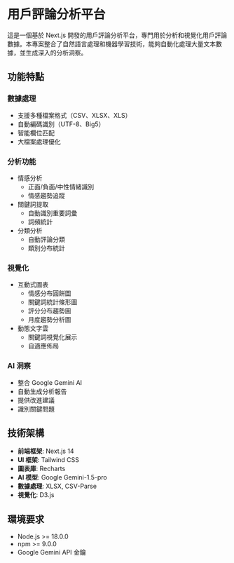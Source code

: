 # 用戶評論分析平台

這是一個基於 Next.js 開發的用戶評論分析平台，專門用於分析和視覺化用戶評論數據。本專案整合了自然語言處理和機器學習技術，能夠自動化處理大量文本數據，並生成深入的分析洞察。

## 功能特點

### 數據處理
- 支援多種檔案格式（CSV、XLSX、XLS）
- 自動編碼識別（UTF-8、Big5）
- 智能欄位匹配
- 大檔案處理優化

### 分析功能
- 情感分析
  - 正面/負面/中性情緒識別
  - 情感趨勢追蹤
- 關鍵詞提取
  - 自動識別重要詞彙
  - 詞頻統計
- 分類分析
  - 自動評論分類
  - 類別分布統計

### 視覺化
- 互動式圖表
  - 情感分布圓餅圖
  - 關鍵詞統計條形圖
  - 評分分布趨勢圖
  - 月度趨勢分析圖
- 動態文字雲
  - 關鍵詞視覺化展示
  - 自適應佈局

### AI 洞察
- 整合 Google Gemini AI
- 自動生成分析報告
- 提供改進建議
- 識別關鍵問題

## 技術架構

- **前端框架**: Next.js 14
- **UI 框架**: Tailwind CSS
- **圖表庫**: Recharts
- **AI 模型**: Google Gemini-1.5-pro
- **數據處理**: XLSX, CSV-Parse
- **視覺化**: D3.js

## 環境要求

- Node.js >= 18.0.0
- npm >= 9.0.0
- Google Gemini API 金鑰

